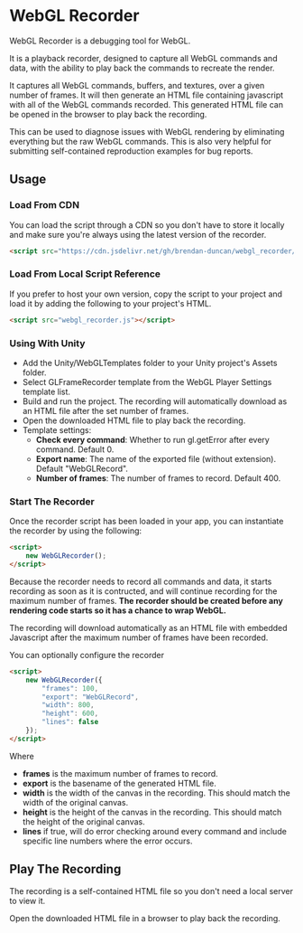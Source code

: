 # WebGL Recorder

WebGL Recorder is a debugging tool for WebGL.

It is a playback recorder, designed to capture all WebGL commands and data, with the ability to play back the commands to recreate the render.

It captures all WebGL commands, buffers, and textures, over a given number of frames. It will then generate an HTML file containing javascript with all of the WebGL commands recorded. This generated HTML file can be opened in the browser to play back the recording.

This can be used to diagnose issues with WebGL rendering by eliminating everything but the raw WebGL commands. This is also very helpful for submitting self-contained reproduction examples for bug reports.

## Usage

### Load From CDN

You can load the script through a CDN so you don't have to store it locally and make sure you're always using the latest version of the recorder.

```html
<script src="https://cdn.jsdelivr.net/gh/brendan-duncan/webgl_recorder/webgl_recorder.js"></script>
````

### Load From Local Script Reference

If you prefer to host your own version, copy the script to your project and load it by adding the following to your project's HTML.

```html
<script src="webgl_recorder.js"></script>
````

### Using With Unity

* Add the Unity/WebGLTemplates folder to your Unity project's Assets folder.
* Select GLFrameRecorder template from the WebGL Player Settings template list.
* Build and run the project. The recording will automatically download as an HTML file after the set number of frames.
* Open the downloaded HTML file to play back the recording.
* Template settings:
  * **Check every command**: Whether to run gl.getError after every command. Default 0.
  * **Export name**: The name of the exported file (without extension). Default "WebGLRecord".
  * **Number of frames**: The number of frames to record. Default 400.

### Start The Recorder

Once the recorder script has been loaded in your app, you can instantiate the recorder by using the following:

```html
<script>
    new WebGLRecorder();
</script>
```

Because the recorder needs to record all commands and data, it starts recording as soon as it is contructed, and will continue recording for the maximum number of frames. **The recorder should be created before any rendering code starts so it has a chance to wrap WebGL.**

The recording will download automatically as an HTML file with embedded Javascript after the maximum number of frames have been recorded.

You can optionally configure the recorder

```html
<script>
    new WebGLRecorder({
        "frames": 100,
        "export": "WebGLRecord",
        "width": 800,
        "height": 600,
        "lines": false
    });
</script>
```

Where

* **frames** is the maximum number of frames to record.
* **export** is the basename of the generated HTML file.
* **width** is the width of the canvas in the recording. This should match the width of the original canvas.
* **height** is the height of the canvas in the recording. This should match the height of the original canvas.
* **lines** if true, will do error checking around every command and include specific line numbers where the error occurs.

## Play The Recording

The recording is a self-contained HTML file so you don't need a local server to view it.

Open the downloaded HTML file in a browser to play back the recording.

